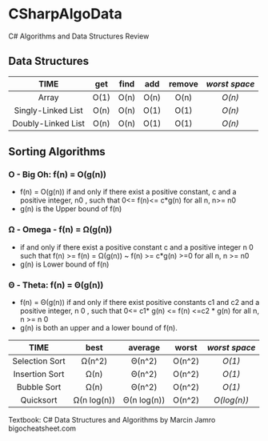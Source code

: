 # CSharpAlgoData

C# Algorithms and Data Structures
Review

## Data Structures

| TIME | get | find | add | remove | *worst space* |
| :---: | :---: | :---: | :---: | :---: | :---: |
| Array | O(1) | O(n) | O(n) | O(n) | *O(n)* |
| Singly-Linked List | O(n) | O(n) | O(1) | O(1) | *O(n)* |
| Doubly-Linked List | O(n) | O(n) | O(1) | O(1) | *O(n)* |

## Sorting Algorithms
### O - Big Oh: f(n) = O(g(n))
- f(n) = O(g(n)) if and only if there exist a positive constant, c and a positive integer, n0 , such that 0<= f(n)<= c*g(n) for all n, n>= n0
- g(n) is the Upper bound of f(n)
### Ω - Omega - f(n) = Ω(g(n))
- if and only if there exist a positive constant c and a positive integer n 0 such that f(n) >= f(n) = Ω(g(n)) ~ f(n) >= c*g(n) >=0 for all n, n >= n0 
- g(n) is Lower bound of f(n)
### Θ - Theta: f(n) = Θ(g(n))
- f(n) = Θ(g(n)) if and only if there exist positive constants c1 and c2 and a positive integer, n 0 , such that 0<= c1* g(n) <= f(n) <=c2 * g(n) for all n, n >= n 0
- g(n) is both an upper and a lower bound of f(n).


| TIME | best | average | worst | *worst space* |
| :---: | :---: | :---: | :---: | :---: |
| Selection Sort | Ω(n^2) | Θ(n^2) | O(n^2) | *O(1)* |
| Insertion Sort | Ω(n) | Θ(n^2) | O(n^2) | *O(1)* |
| Bubble Sort | Ω(n) | Θ(n^2) | O(n^2) | *O(1)* |
| Quicksort | Ω(n log(n)) | Θ(n log(n)) | O(n^2) | *O(log(n))* |

Textbook: C# Data Structures and Algorithms by Marcin Jamro
bigocheatsheet.com
